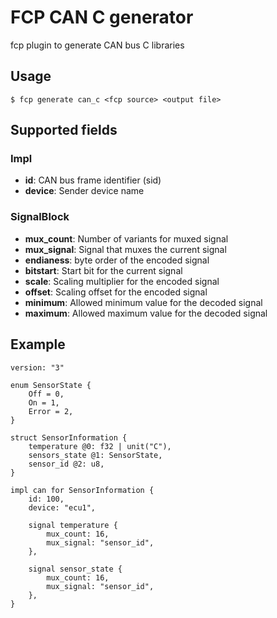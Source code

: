 # FCP CAN C generator

fcp plugin to generate CAN bus C libraries

## Usage

```
$ fcp generate can_c <fcp source> <output file>
```

## Supported fields

### Impl

 * **id**: CAN bus frame identifier (sid)
 * **device**: Sender device name

### SignalBlock

 * **mux_count**: Number of variants for muxed signal
 * **mux_signal**: Signal that muxes the current signal
 * **endianess**: byte order of the encoded signal
 * **bitstart**: Start bit for the current signal
 * **scale**: Scaling multiplier for the encoded signal
 * **offset**: Scaling offset for the encoded signal
 * **minimum**: Allowed minimum value for the decoded signal
 * **maximum**: Allowed maximum value for the decoded signal


## Example

```fcp
version: "3"

enum SensorState {
    Off = 0,
    On = 1,
    Error = 2,
}

struct SensorInformation {
    temperature @0: f32 | unit("C"),
    sensors_state @1: SensorState,
    sensor_id @2: u8,
}

impl can for SensorInformation {
    id: 100,
    device: "ecu1",

    signal temperature {
        mux_count: 16,
        mux_signal: "sensor_id",
    },

    signal sensor_state {
        mux_count: 16,
        mux_signal: "sensor_id",
    },
}
```
